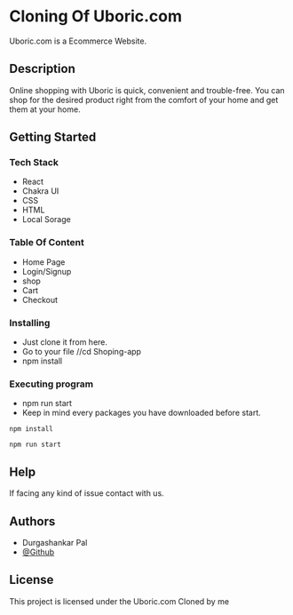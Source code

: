 # Cloning Of Uboric.com 

Uboric.com is a Ecommerce Website.

## Description

Online shopping with Uboric is quick, convenient and trouble-free. You can shop for the desired product right from the comfort of your home and get them at your home.

## Getting Started

### Tech Stack

* React
* Chakra UI
* CSS
* HTML
* Local Sorage

### Table Of Content
* Home Page
* Login/Signup
* shop
* Cart
* Checkout



### Installing

* Just clone it from here.
* Go to your file //cd Shoping-app
* npm install

### Executing program

* npm run start
* Keep in mind every packages you have downloaded before start.
```
npm install

npm run start
```

## Help

If facing any kind of issue contact with us.


## Authors
* Durgashankar Pal
* [@Github](https://github.com/Durgashankar001)



## License

This project is licensed under the Uboric.com Cloned by me
